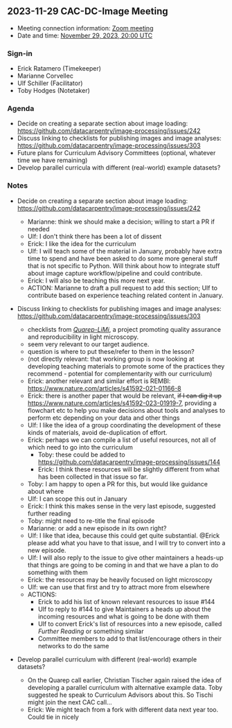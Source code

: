 ## 2023-11-29 CAC-DC-Image Meeting

* Meeting connection information: [Zoom meeting](https://openmicroscopy-org.zoom.us/j/83692938188?pwd=Yzc4Yk5tOFYxbTVQcHpMODdDSU0yQT09)
* Date and time: [November 29, 2023, 20:00 UTC](https://www.timeanddate.com/worldclock/fixedtime.html?msg=CAC+Meeting+DC+Image+Processing&iso=20231129T20&p1=1440&ah=1)

### Sign-in

* Erick Ratamero (Timekeeper)
* Marianne Corvellec
* Ulf Schiller (Facilitator)
* Toby Hodges (Notetaker)

### Agenda

* Decide on creating a separate section about image loading: https://github.com/datacarpentry/image-processing/issues/242
* Discuss linking to checklists for publishing images and image analyses: https://github.com/datacarpentry/image-processing/issues/303
* Future plans for Curriculum Advisory Committees (optional, whatever time we have remaining)
* Develop parallel curricula with different (real-world) example datasets?

### Notes

* Decide on creating a separate section about image loading: https://github.com/datacarpentry/image-processing/issues/242
    * Marianne: think we should make a decision; willing to start a PR if needed
    * Ulf: I don't think there has been a lot of dissent
    * Erick: I like the idea for the curriculum
    * Ulf: I will teach some of the material in January, probably have extra time to spend and have been asked to do some more general stuff that is not specific to Python. Will think about how to integrate stuff about image capture workflow/pipeline and could contribute.
    * Erick: I will also be teaching this more next year.
    * ACTION: Marianne to draft a pull request to add this section; Ulf to contribute based on experience teaching related content in January.

* Discuss linking to checklists for publishing images and image analyses: https://github.com/datacarpentry/image-processing/issues/303
    * checklists from [_Quarep-LiMi_](https://quarep.org/), a project promoting quality assurance and reproducibility in light microscopy.
    * seem very relevant to our target audience.
    * question is where to put these/refer to them in the lesson?
    * (not directly relevant: that working group is now looking at developing teaching materials to promote some of the practices they recommend - potential for complementarity with our curriculum)
    * Erick: another relevant and similar effort is REMBI: https://www.nature.com/articles/s41592-021-01166-8
    * Erick: there is another paper that would be relevant, ~~if I can dig it up~~ https://www.nature.com/articles/s41592-023-01919-7, providing a flowchart etc to help you make decisions about tools and analyses to perform etc depending on your data and other things
    * Ulf: I like the idea of a group coordinating the development of these kinds of materials, avoid de-duplication of effort.
    * Erick: perhaps we can compile a list of useful resources, not all of which need to go into the curriculum
        * Toby: these could be added to https://github.com/datacarpentry/image-processing/issues/144
        * Erick: I think these resources will be slightly different from what has been collected in that issue so far.
    * Toby: I am happy to open a PR for this, but would like guidance about where
    * Ulf: I can scope this out in January
    * Erick: I think this makes sense in the very last episode, suggested further reading
    * Toby: might need to re-title the final episode
    * Marianne: or add a new episode in its own right?
    * Ulf: I like that idea, because this could get quite substantial. @Erick please add what you have to that issue, and I will try to convert into a new episode.
    * Ulf: I will also reply to the issue to give other maintainers a heads-up that things are going to be coming in and that we have a plan to do something with them
    * Erick: the resources may be heavily focused on light microscopy
    * Ulf: we can use that first and try to attract more from elsewhere
    * ACTIONS:
        * Erick to add his list of known relevant resources to issue #144
        * Ulf to reply to #144 to give Maintainers a heads up about the incoming resources and what is going to be done with them
        * Ulf to convert Erick's list of resources into a new episode, called _Further Reading_ or something similar
        * Committee members to add to that list/encourage others in their networks to do the same

* Develop parallel curriculum with different (real-world) example datasets?
    * On the Quarep call earlier, Christian Tischer again raised the idea of developing a parallel curriculum with alternative example data. Toby suggested he speak to Curriculum Advisors about this. So Tischi might join the next CAC call...
    * Erick: We might teach from a fork with different data next year too. Could tie in nicely
